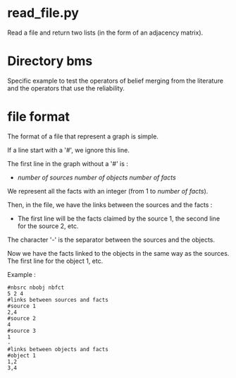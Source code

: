 # read_file.py

Read a file and return two lists (in the form of an adjacency matrix).

# Directory bms

Specific example to test the operators of belief merging from the literature and the operators that use the reliability.

# file format

The format of a file that represent a graph is simple.

If a line start with a '#', we ignore this line.

The first line in the graph without a '#' is :

- *number of sources* *number of objects* *number of facts*

We represent all the facts with an integer (from 1 to *number of facts*).

Then, in the file, we have the links between the sources and the facts :

- The first line will be the facts claimed by the source 1, the second line for the source 2, etc.

The character '-' is the separator between the sources and the objects.

Now we have the facts linked to the objects in the same way as the sources. The first line for the object 1, etc.

Example :

```
#nbsrc nbobj nbfct
5 2 4
#links between sources and facts
#source 1
2,4
#source 2
4
#source 3
1
-
#links between objects and facts
#object 1
1,2
3,4
```
